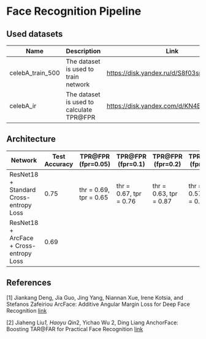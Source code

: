 # Face Recognition Pipeline

## Used datasets

| Name             | Description                              | Link                                      |
|------------------|------------------------------------------|-------------------------------------------|
| celebA_train_500 | The dataset is used to train network     | https://disk.yandex.ru/d/S8f03spLIA1wrw   |
| celebA_ir        | The dataset is used to calculate TPR@FPR | https://disk.yandex.com/d/KN4EEkNKrF_ZXQ  |

## Architecture

| Network                                       | Test Accuracy | TPR@FPR (fpr=0.05)     | TPR@FPR (fpr=0.1)      | TPR@FPR (fpr=0.2)      | TPR@FPR (fpr=0.5)      |
|-----------------------------------------------|---------------|------------------------|------------------------|------------------------|------------------------|
| ResNet18 + Standard Cross-entropy Loss        | 0.75          | thr = 0.69, tpr = 0.65 | thr = 0.67, tpr = 0.76 | thr = 0.63, tpr = 0.87 | thr = 0.57, tpr = 0.97 | 
| ResNet18 + ArcFace + Cross-entropy Loss       | 0.69          |                        |                        |                        |                        |


## References

[1] Jiankang Deng, Jia Guo, Jing Yang, Niannan Xue, Irene Kotsia, and Stefanos Zafeiriou ArcFace: Additive Angular Margin Loss for Deep
Face Recognition [link](https://arxiv.org/pdf/1801.07698.pdf)

[2] Jiaheng Liu*1, Haoyu Qin*2, Yichao Wu 2, Ding Liang AnchorFace: Boosting TAR@FAR for Practical Face Recognition [link](https://www.google.com/url?sa=t&rct=j&q=&esrc=s&source=web&cd=&ved=2ahUKEwi1gpyMp_6DAxVsBxAIHb_dDb4QFnoECA8QAQ&url=https%3A%2F%2Fojs.aaai.org%2Findex.php%2FAAAI%2Farticle%2Fview%2F20063%2F19822&usg=AOvVaw13OueGt-qm3zfYg7XIlOtg&opi=89978449)